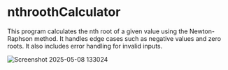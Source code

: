 # nthroothCalculator
This program calculates the nth root of a given value using the Newton-Raphson method. It handles edge cases such as negative values and zero roots. It also includes error handling for invalid inputs.

![Screenshot 2025-05-08 133024](https://github.com/user-attachments/assets/f619afb1-26b5-4318-ad1c-770709e5ba30)
